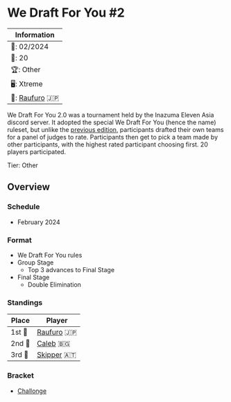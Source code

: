 # We Draft For You #2

|Information|
|-|
|:calendar:: 02/2024|
|:busts_in_silhouette:: 20|
|:trophy:: Other|
|:desktop_computer:: Xtreme|
|:1st_place_medal:: [Raufuro](../../players/japanese/raufuro.md) :jp:|

We Draft For You 2.0 was a tournament held by the Inazuma Eleven Asia discord server. It adopted the special We Draft For You (hence the name) ruleset, but unlike the [previous edition](wdfy.md), participants drafted their own teams for a panel of judges to rate. Participants then get to pick a team made by other participants, with the highest rated participant choosing first. 20 players participated.

Tier: Other

## Overview

### Schedule
- February 2024

### Format
- We Draft For You rules
- Group Stage
    - Top 3 advances to Final Stage
- Final Stage
    - Double Elimination

### Standings

|Place|Player|
|-|-|
|1st :1st_place_medal:|[Raufuro](../../players/japanese/raufuro.md) :jp:|
|2nd :2nd_place_medal:|[Caleb](../../players/bulgarian/caleb.md) :bulgaria:|
|3rd :3rd_place_medal:|[Skipper](../../players/austrian/skipper.md) :austria:|

### Bracket
- [Challonge](https://challonge.com/fy6ofrx1)